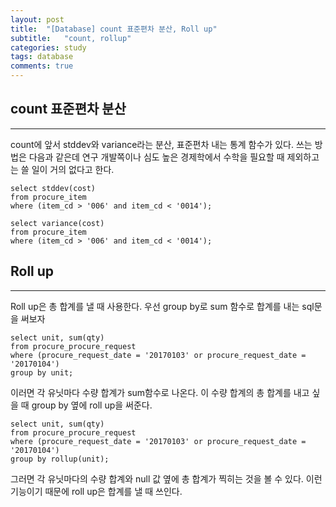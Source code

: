 ```yaml
---
layout: post
title:  "[Database] count 표준편차 분산, Roll up"
subtitle:   "count, rollup"
categories: study
tags: database
comments: true
---
```



## count 표준편차 분산
---
count에 앞서 stddev와 variance라는 분산, 표준편차 내는 통계 함수가 있다. 쓰는 방법은 다음과 같은데 연구 개발쪽이나 심도 높은 경제학에서 수학을 필요할 때 제외하고는 쓸 일이 거의 없다고 한다.

```
select stddev(cost)
from procure_item
where (item_cd > '006' and item_cd < '0014');
```

```
select variance(cost)
from procure_item
where (item_cd > '006' and item_cd < '0014');
```

## Roll up
---

Roll up은 총 합계를 낼 때 사용한다. 우선 group by로 sum 함수로 합계를 내는 sql문을 써보자

```
select unit, sum(qty)
from procure_procure_request
where (procure_request_date = '20170103' or procure_request_date = '20170104')
group by unit;
```
이러면 각 유닛마다 수량 합계가 sum함수로 나온다. 이 수량 합계의 총 합계를 내고 싶을 때 group by 옆에 roll up을 써준다.

```
select unit, sum(qty)
from procure_procure_request
where (procure_request_date = '20170103' or procure_request_date = '20170104')
group by rollup(unit);
```
그러면 각 유닛마다의 수량 합계와 null 값 옆에 총 합계가 찍히는 것을 볼 수 있다. 이런 기능이기 때문에 roll up은 합계를 낼 때 쓰인다.

